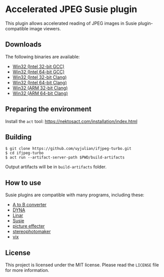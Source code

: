 # Accelerated JPEG Susie plugin

This plugin allows accelerated reading of JPEG images in Susie plugin-compatible image viewers.

## Downloads

The following binaries are available:  
* [Win32 (Intel 32-bit GCC)](https://github.com/uyjulian/ifjpeg-turbo/releases/latest/download/ifjpeg-turbo.intel32.gcc.7z)  
* [Win32 (Intel 64-bit GCC)](https://github.com/uyjulian/ifjpeg-turbo/releases/latest/download/ifjpeg-turbo.intel64.gcc.7z)  
* [Win32 (Intel 32-bit Clang)](https://github.com/uyjulian/ifjpeg-turbo/releases/latest/download/ifjpeg-turbo.intel32.clang.7z)  
* [Win32 (Intel 64-bit Clang)](https://github.com/uyjulian/ifjpeg-turbo/releases/latest/download/ifjpeg-turbo.intel64.clang.7z)  
* [Win32 (ARM 32-bit Clang)](https://github.com/uyjulian/ifjpeg-turbo/releases/latest/download/ifjpeg-turbo.arm32.clang.7z)  
* [Win32 (ARM 64-bit Clang)](https://github.com/uyjulian/ifjpeg-turbo/releases/latest/download/ifjpeg-turbo.arm64.clang.7z)  

## Preparing the environment

Install the `act` tool: https://nektosact.com/installation/index.html

## Building

```
$ git clone https://github.com/uyjulian/ifjpeg-turbo.git
$ cd ifjpeg-turbo
$ act run --artifact-server-path $PWD/build-artifacts
```
Output artifacts will be in `build-artifacts` folder.

## How to use

Susie plugins are compatible with many programs, including these:

- [A to B converter](http://www.asahi-net.or.jp/~KH4S-SMZ/spi/abc/index.html)  
- [DYNA](https://hp.vector.co.jp/authors/VA004117/dyna.html)  
- [Linar](http://hp.vector.co.jp/authors/VA015839/)  
- [Susie](http://www.digitalpad.co.jp/~takechin/betasue.html#susie32)  
- [picture effecter](http://www.asahi-net.or.jp/~DS8H-WTNB/software/index.html)  
- [stereophotomaker](http://stereo.jpn.org/eng/stphmkr/)  
- [vix](http://www.forest.impress.co.jp/library/software/vix/)  

## License

This project is licensed under the MIT license. Please read the `LICENSE` file for more information.
